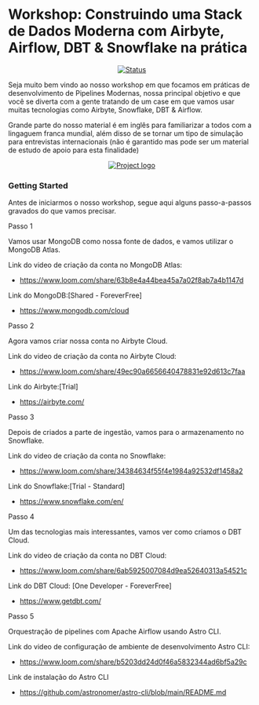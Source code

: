 # Workshop: Construindo uma Stack de Dados Moderna com Airbyte, Airflow, DBT & Snowflake na prática
<div align="center">

[![Status](https://img.shields.io/badge/status-active-success.svg)]()

</div>

Seja muito bem vindo ao nosso workshop em que focamos em práticas de desenvolvimento de Pipelines Modernas, nossa principal objetivo e que você se diverta com a gente tratando de um case em que vamos usar muitas tecnologias como Airbyte, Snowflake, DBT & Airflow.

Grande parte do nosso material é em inglês para familiarizar a todos com a lingaguem franca mundial, além disso de se tornar um tipo de simulação para entrevistas internacionais (não é garantido mas pode ser um material de estudo de apoio para esta finalidade)


<p align="center">
  <a href="" rel="noopener">
    <img src="https://github.com/owshq-academy/ws-mds-na-pratica/blob/main/image/0_roadmap.png" alt="Project logo">
 </a>
</p>


### Getting Started

Antes de iniciarmos o nosso workshop, segue aqui alguns passo-a-passos gravados do que vamos precisar.

Passo 1

Vamos usar MongoDB como nossa fonte de dados, e vamos utilizar o MongoDB Atlas.

Link do video de criação da conta no MongoDB Atlas:
* https://www.loom.com/share/63b8e4a44bea45a7a02f8ab7a4b1147d

Link do MongoDB:[Shared - ForeverFree]
* https://www.mongodb.com/cloud


Passo 2

Agora vamos criar nossa conta no Airbyte Cloud.

Link do video de criação da conta no Airbyte Cloud:
* https://www.loom.com/share/49ec90a6656640478831e92d613c7faa

Link do Airbyte:[Trial]
* https://airbyte.com/



Passo 3

Depois de criados a parte de ingestão, vamos para o armazenamento no Snowflake.

Link do video de criação da conta no Snowflake:
* https://www.loom.com/share/34384634f55f4e1984a92532df1458a2

Link do Snowflake:[Trial - Standard]
* https://www.snowflake.com/en/


Passo 4


Um das tecnologias mais interessantes, vamos ver como criamos o DBT Cloud.

Link do video de criação da conta no DBT Cloud:
* https://www.loom.com/share/6ab5925007084d9ea52640313a54521c

Link do DBT Cloud: [One Developer - ForeverFree]
* https://www.getdbt.com/


Passo 5

Orquestração de pipelines com Apache Airflow usando Astro CLI.

Link do video de configuração de ambiente de desenvolvimento Astro CLI:
* https://www.loom.com/share/b5203dd24d0f46a5832344ad6bf5a29c

Link de instalação do Astro CLI
* https://github.com/astronomer/astro-cli/blob/main/README.md